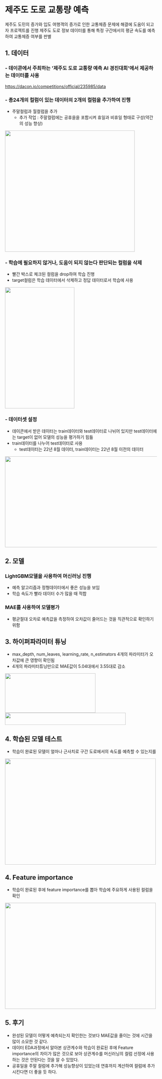 # 제주도 도로 교통량 예측
제주도 도민의 증가와 입도 여행객의 증가로 인한 교통체증 문제에 해결에 도움이 되고자 프로젝트를 진행
제주도 도로 정보 데이터를 통해 특정 구간에서의 평균 속도를 예측하여 교통체증 여부를 판별

## 1. 데이터
### - 데이콘에서 주최하는 '제주도 도로 교통량 예측 AI 경진대회'에서 제공하는 데이터를 사용
https://dacon.io/competitions/official/235985/data

### - 총24개의 컬럼이 있는 데이터의 2개의 컬럼을 추가하여 진행
  - 주말컬럼과 월컬럼을 추가
    - 추가 작업 : 주말컬럼에는 공휴을을 포함시켜 휴일과 비휴일 형태로 구성(약간의 성능 향상)
<img src="https://user-images.githubusercontent.com/87750521/202093281-3a33f059-6051-4c2d-ac4c-5aa2d5cf1e95.png" width="430" height="400"/>

### - 학습에 필요하지 않거나, 도움이 되지 않는다 판단되는 컬럼을 삭제
  - 빨간 박스로 체크된 컬럼을 drop하여 학습 진행
  - target컬럼은 학습 데이터에서 삭제하고 정답 데이터로서 학습에 사용
<img src="https://user-images.githubusercontent.com/87750521/202093609-79b5b954-8349-4127-95bd-e5921a80fc0b.png" width="230" height="400"/>

### - 데이터셋 설정
  - 데이콘에서 받은 데이터는 train데이터와 test데이터로 나뉘어 있지만 test데이터에는 target이 없어 모델의 성능을 평가하기 힘듦
  - train데이터를 나누어 test데이터로 사용
    - test데이터는 22년 8월 데이터, train데이터는 22년 8월 이전의 데이터
<img src="https://user-images.githubusercontent.com/87750521/202096392-e786d998-0ba0-49f2-b66f-6fb3f0515455.png" width="1000" height="300"/>




## 2. 모델
### LightGBM모델을 사용하여 머신러닝 진행
- 예측 알고리즘과 정형데이터에서 좋은 성능을 보임
- 학습 속도가 빨라 데이터 수가 많을 때 적합

### MAE를 사용하여 모델평가
- 평균절대 오차로 예측값을 측정하여 오차값이 줄어드는 것을 직관적으로 확인하기 위함


## 3. 하이퍼파라미터 튜닝
- max_depth, num_leaves, learning_rate, n_estimators 4개의 파라미터가 오차값에 큰 영향이 확인됨
- 4개의 파라미터튜닝만으로 MAE값이 5.04대에서 3.55대로 감소
<img src="https://user-images.githubusercontent.com/87750521/202098537-a8619390-01c6-4302-b86e-2836ca86d0a2.png" width="300" height="130"/>
<img src="https://user-images.githubusercontent.com/87750521/202098021-966239c3-ab48-427a-b49f-8df0c3bcb57e.png" width="400" height="40"/>

## 4. 학습된 모델 테스트
- 학습이 완료된 모델이 얼마나 근사치로 구간 도로에서의 속도를 예측할 수 있는지를 
<img src="https://user-images.githubusercontent.com/87750521/203452058-2471a007-4a80-44e4-a043-2411c61d243f.png" width="500" height="350"/>



## 4. Feature importance
- 학습이 완료된 후에 feature importance를 뽑아 학습에 주요하게 사용된 컬럼을 확인
<img src="https://user-images.githubusercontent.com/87750521/202099476-6d8dba71-4d7c-48e3-9b53-4bee189ff3e6.png" width="500" height="350"/>


## 5. 후기
- 완성된 모델이 어떻게 예측되는지 확인한는 것보다 MAE값을 줄이는 것에 시간을 많이 소모한 것 같다. 
- 데이터 EDA과정에서 알아본 상관계수와 학습이 완료된 후에 Feature importance의 차이가 많은 것으로 보아 상관계수를 머신러닝의 컬럼 선정에 사용하는 것은 안된다는 것을 알 수 있었다.
- 공휴일을 주말 컬럼에 추가해 성능향상이 있었는데 연휴까지 계산하여 컬럼에 추가시킨다면 더 좋을 듯 하다.

